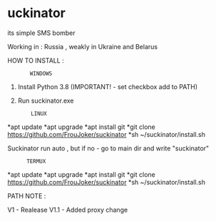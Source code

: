 # uckinator
its simple SMS bomber

Working in : Russia , weakly in Ukraine and Belarus

HOW TO INSTALL :


           WINDOWS

1. Install Python 3.8 (IMPORTANT! - set checkbox add to PATH) 
2. Run suckinator.exe

           LINUX

*apt update 
*apt upgrade
*apt install git
*git clone https://github.com/FrouJoker/suckinator
*sh ~/suckinator/install.sh

Suckinator run auto , but if no - go to main dir and write "suckinator"

          
          TERMUX

*apt update 
*apt upgrade
*apt install git
*git clone https://github.com/FrouJoker/suckinator
*sh ~/suckinator/install.sh


PATH NOTE :

V1 - Realease
V1.1 - Added proxy change
